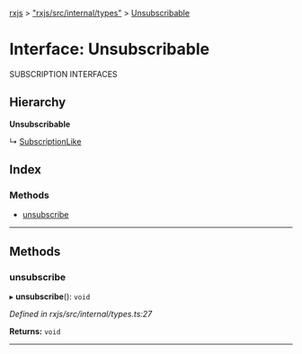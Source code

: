 [rxjs](../README.md) > ["rxjs/src/internal/types"](../modules/_rxjs_src_internal_types_.md) > [Unsubscribable](../interfaces/_rxjs_src_internal_types_.unsubscribable.md)

# Interface: Unsubscribable

SUBSCRIPTION INTERFACES

## Hierarchy

**Unsubscribable**

↳  [SubscriptionLike](_rxjs_src_internal_types_.subscriptionlike.md)

## Index

### Methods

* [unsubscribe](_rxjs_src_internal_types_.unsubscribable.md#unsubscribe)

---

## Methods

<a id="unsubscribe"></a>

###  unsubscribe

▸ **unsubscribe**(): `void`

*Defined in rxjs/src/internal/types.ts:27*

**Returns:** `void`

___

